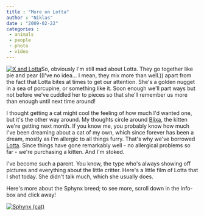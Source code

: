 ```yaml
---
title : "More on Lotta"
author : "Niklas"
date : "2009-02-22"
categories : 
 - animals
 - people
 - photo
 - video
---
```


[![X and Lotta](http://farm4.static.flickr.com/3582/3300361667_c051a536ca.jpg)](http://www.flickr.com/photos/pivic/3300361667)So, obviously I'm still mad about Lotta. They go together like pie and pear ((I've no idea... I mean, they mix more than well.)) apart from the fact that Lotta bites at times to get our attention. She's a golden nugget in a sea of porcupine, or something like it. Soon enough we'll part ways but not before we've cuddled her to pieces so that she'll remember us more than enough until next time around!

I thought getting a cat might cool the feeling of how much I'd wanted one, but it's the other way around. My thoughts circle around [Blixa](http://www.flickr.com/photos/pivic/3257788704), the kitten we're getting next month. If you know me, you probably know how much I've been dreaming about a cat of my own, which since forever has been a dream, mostly as I'm allergic to all things furry. That's why we've borrowed [Lotta](http://www.flickr.com/search/?q=lotta&w=44124300615%40N01). Since things have gone remarkably well - no allergical problems so far - we're purchasing a kitten. And I'm stoked.

I've become such a parent. You know, the type who's always showing off pictures and everything about the little critter. Here's a little film of Lotta that I shot today. She didn't talk much, which she usually does.

Here's more about the Sphynx breed; to see more, scroll down in the info-box and click away!

[![](http://placeholder.apture.com/ph/360x280_WikipediaArticle/ "Sphynx (cat)")](http://en.wikipedia.org/wiki/Sphynx%20%28cat%29)
